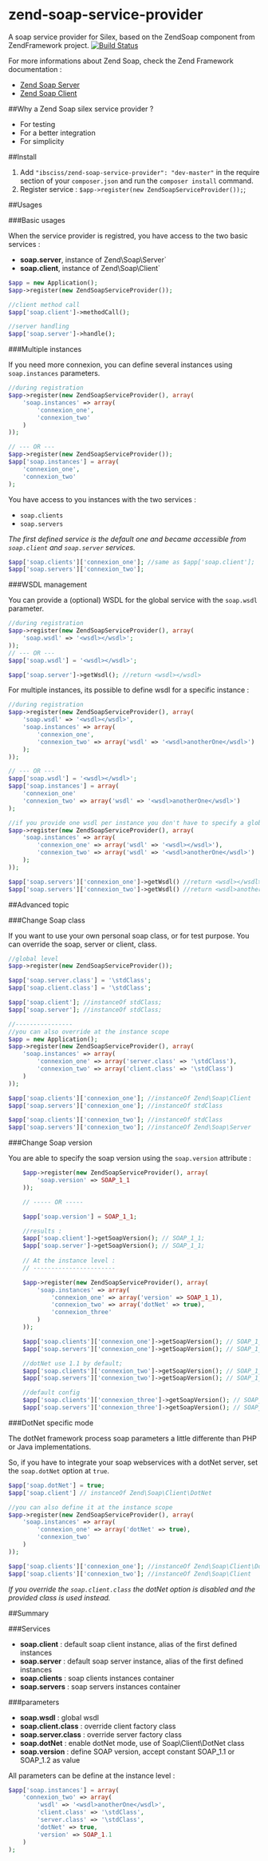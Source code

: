 zend-soap-service-provider
==========================

A soap service provider for Silex, based on the ZendSoap component from ZendFramework project. [![Build Status](https://travis-ci.org/Ibsciss/zend-soap-service-provider.png?branch=master)](https://travis-ci.org/Ibsciss/zend-soap-service-provider)


For more informations about Zend Soap, check the Zend Framework documentation : 
* [Zend Soap Server](http://framework.zend.com/manual/2.2/en/modules/zend.soap.server.html)
* [Zend Soap Client](http://framework.zend.com/manual/2.2/en/modules/zend.soap.client.html)

##Why a Zend Soap silex service provider ?

* For testing
* For a better integration
* For simplicity

##Install

1. Add `"ibsciss/zend-soap-service-provider": "dev-master"` in the require section of your `composer.json` and run the `composer install` command.
2. Register service : `$app->register(new ZendSoapServiceProvider());`;

##Usages

###Basic usages

When the service provider is registred, you have access to the two basic services :
* **soap.server**, instance of Zend\Soap\Server`
* **soap.client**, instance of Zend\Soap\Client`

```php
$app = new Application();
$app->register(new ZendSoapServiceProvider());

//client method call
$app['soap.client']->methodCall();

//server handling
$app['soap.server']->handle();
```

###Multiple instances

If you need more connexion, you can define several instances using `soap.instances` parameters.

```php
//during registration
$app->register(new ZendSoapServiceProvider(), array(
    'soap.instances' => array(
        'connexion_one', 
        'connexion_two'
    )
));

// --- OR --- 
$app->register(new ZendSoapServiceProvider());
$app['soap.instances'] = array(
    'connexion_one', 
    'connexion_two'
);
```

You have access to you instances with the two services :
* `soap.clients` 
* `soap.servers`

*The first defined service is the default one and became accessible from `soap.client` and `soap.server` services.*

```php
$app['soap.clients']['connexion_one']; //same as $app['soap.client'];
$app['soap.servers']['connexion_two'];
```

###WSDL management

You can provide a (optional) WSDL for the global service with the `soap.wsdl` parameter.

```php
//during registration
$app->register(new ZendSoapServiceProvider(), array(
    'soap.wsdl' => '<wsdl></wsdl>';
));
// --- OR --- 
$app['soap.wsdl'] = '<wsdl></wsdl>';

$app['soap.server']->getWsdl(); //return <wsdl></wsdl>
```

For multiple instances, its possible to define wsdl for a specific instance :

```php
//during registration
$app->register(new ZendSoapServiceProvider(), array(
    'soap.wsdl' => '<wsdl></wsdl>',
    'soap.instances' => array(
        'connexion_one', 
        'connexion_two' => array('wsdl' => '<wsdl>anotherOne</wsdl>')
    );
));

// --- OR --- 
$app['soap.wsdl'] = '<wsdl></wsdl>';
$app['soap.instances'] = array(
    'connexion_one'
    'connexion_two' => array('wsdl' => '<wsdl>anotherOne</wsdl>')
);

//if you provide one wsdl per instance you don't have to specify a global one 
$app->register(new ZendSoapServiceProvider(), array(
    'soap.instances' => array(
        'connexion_one' => array('wsdl' => '<wsdl></wsdl>'), 
        'connexion_two' => array('wsdl' => '<wsdl>anotherOne</wsdl>')
    );
));

$app['soap.servers']['connexion_one']->getWsdl() //return <wsdl></wsdl>
$app['soap.servers']['connexion_two']->getWsdl() //return <wsdl>anotherOne</wsdl>
```

##Advanced topic 

###Change Soap class

If you want to use your own personal soap class, or for test purpose. You can override the soap, server or client, class.

```php
//global level
$app->register(new ZendSoapServiceProvider());

$app['soap.server.class'] = '\stdClass';
$app['soap.client.class'] = '\stdClass';

$app['soap.client']; //instanceOf stdClass;
$app['soap.server']; //instanceOf stdClass;

//----------------
//you can also override at the instance scope
$app = new Application();
$app->register(new ZendSoapServiceProvider(), array(
    'soap.instances' => array(
        'connexion_one' => array('server.class' => '\stdClass'),
        'connexion_two' => array('client.class' => '\stdClass')
    )
));

$app['soap.clients']['connexion_one']; //instanceOf Zend\Soap\Client
$app['soap.servers']['connexion_one']; //instanceOf stdClass

$app['soap.clients']['connexion_two']; //instanceOf stdClass
$app['soap.servers']['connexion_two']; //instanceOf Zend\Soap\Server
```

###Change Soap version

You are able to specify the soap version using the `soap.version` attribute :

```php
    $app->register(new ZendSoapServiceProvider(), array(
        'soap.version' => SOAP_1_1
    ));

    // ----- OR -----

    $app['soap.version'] = SOAP_1_1;

    //results :
    $app['soap.client']->getSoapVersion(); // SOAP_1_1;
    $app['soap.server']->getSoapVersion(); // SOAP_1_1;
    
    // At the instance level :
    // -----------------------

    $app->register(new ZendSoapServiceProvider(), array(
        'soap.instances' => array(
            'connexion_one' => array('version' => SOAP_1_1),
            'connexion_two' => array('dotNet' => true),
            'connexion_three'
        )
    ));

    $app['soap.clients']['connexion_one']->getSoapVersion(); // SOAP_1_1
    $app['soap.servers']['connexion_one']->getSoapVersion(); // SOAP_1_1

    //dotNet use 1.1 by default;
    $app['soap.clients']['connexion_two']->getSoapVersion(); // SOAP_1_1
    $app['soap.servers']['connexion_two']->getSoapVersion(); // SOAP_1_2

    //default config
    $app['soap.clients']['connexion_three']->getSoapVersion(); // SOAP_1_2
    $app['soap.servers']['connexion_three']->getSoapVersion(); // SOAP_1_2
```

###DotNet specific mode

The dotNet framework process soap parameters a little differente than PHP or Java implementations. 

So, if you have to integrate your soap webservices with a dotNet server, set the `soap.dotNet` option at `true`.

```php
$app['soap.dotNet'] = true;
$app['soap.client'] // instanceOf Zend\Soap\Client\DotNet

//you can also define it at the instance scope
$app->register(new ZendSoapServiceProvider(), array(
    'soap.instances' => array(
        'connexion_one' => array('dotNet' => true),
        'connexion_two'
    )
));

$app['soap.clients']['connexion_one']; //instanceOf Zend\Soap\Client\DotNet
$app['soap.clients']['connexion_two']; //instanceOf Zend\Soap\Client
```

*If you override the `soap.client.class` the dotNet option is disabled and the provided class is used instead.*

##Summary

###Services 

* **soap.client** : default soap client instance, alias of the first defined instances
* **soap.server** : default soap server instance, alias of the first defined instances
* **soap.clients** : soap clients instances container 
* **soap.servers** : soap servers instances container

###parameters

* **soap.wsdl** : global wsdl
* **soap.client.class** : override client factory class 
* **soap.server.class** : override server factory class
* **soap.dotNet** : enable dotNet mode, use of Soap\Client\DotNet class
* **soap.version** : define SOAP version, accept constant SOAP_1.1 or SOAP_1.2 as value

All parameters can be define at the instance level :

```php
$app['soap.instances'] = array(
    'connexion_two' => array(
        'wsdl' => '<wsdl>anotherOne</wsdl>',
        'client.class' => '\stdClass',
        'server.class' => '\stdClass',
        'dotNet' => true,
        'version' => SOAP_1.1
    )
);
```

